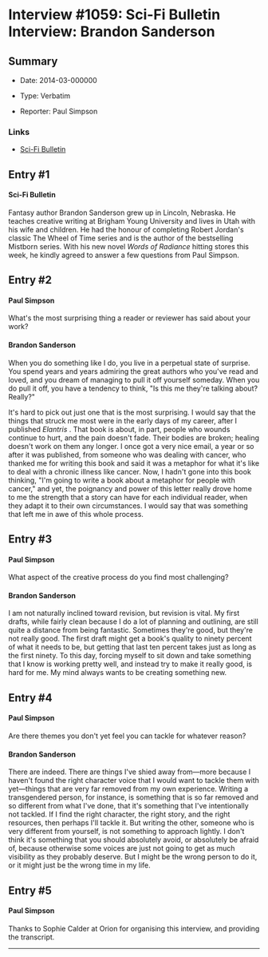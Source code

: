# Interview #1059: Sci-Fi Bulletin Interview: Brandon Sanderson

## Summary

- Date: 2014-03-000000

- Type: Verbatim

- Reporter: Paul Simpson

### Links

- [Sci-Fi Bulletin](http://scifibulletin.com/books/fantasy/interview-brandon-sanderson/)


## Entry #1

#### Sci-Fi Bulletin

Fantasy author Brandon Sanderson grew up in Lincoln, Nebraska. He teaches creative writing at Brigham Young University and lives in Utah with his wife and children. He had the honour of completing Robert Jordan's classic The Wheel of Time series and is the author of the bestselling Mistborn series. With his new novel
*Words of Radiance*
hitting stores this week, he kindly agreed to answer a few questions from Paul Simpson.

## Entry #2

#### Paul Simpson

What's the most surprising thing a reader or reviewer has said about your work?

#### Brandon Sanderson

When you do something like I do, you live in a perpetual state of surprise. You spend years and years admiring the great authors who you've read and loved, and you dream of managing to pull it off yourself someday. When you do pull it off, you have a tendency to think, "Is this me they're talking about? Really?"

It's hard to pick out just one that is the most surprising. I would say that the things that struck me most were in the early days of my career, after I published
*Elantris*
. That book is about, in part, people who wounds continue to hurt, and the pain doesn't fade. Their bodies are broken; healing doesn't work on them any longer. I once got a very nice email, a year or so after it was published, from someone who was dealing with cancer, who thanked me for writing this book and said it was a metaphor for what it's like to deal with a chronic illness like cancer. Now, I hadn't gone into this book thinking, "I'm going to write a book about a metaphor for people with cancer," and yet, the poignancy and power of this letter really drove home to me the strength that a story can have for each individual reader, when they adapt it to their own circumstances. I would say that was something that left me in awe of this whole process.

## Entry #3

#### Paul Simpson

What aspect of the creative process do you find most challenging?

#### Brandon Sanderson

I am not naturally inclined toward revision, but revision is vital. My first drafts, while fairly clean because I do a lot of planning and outlining, are still quite a distance from being fantastic. Sometimes they're good, but they're not really good. The first draft might get a book's quality to ninety percent of what it needs to be, but getting that last ten percent takes just as long as the first ninety. To this day, forcing myself to sit down and take something that I know is working pretty well, and instead try to make it really good, is hard for me. My mind always wants to be creating something new.

## Entry #4

#### Paul Simpson

Are there themes you don't yet feel you can tackle for whatever reason?

#### Brandon Sanderson

There are indeed. There are things I've shied away from—more because I haven't found the right character voice that I would want to tackle them with yet—things that are very far removed from my own experience. Writing a transgendered person, for instance, is something that is so far removed and so different from what I've done, that it's something that I've intentionally not tackled. If I find the right character, the right story, and the right resources, then perhaps I'll tackle it. But writing the other, someone who is very different from yourself, is not something to approach lightly. I don't think it's something that you should absolutely avoid, or absolutely be afraid of, because otherwise some voices are just not going to get as much visibility as they probably deserve. But I might be the wrong person to do it, or it might just be the wrong time in my life.

## Entry #5

#### Paul Simpson

Thanks to Sophie Calder at Orion for organising this interview, and providing the transcript.


---

